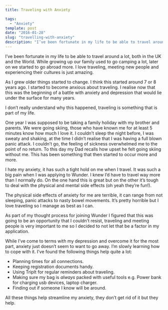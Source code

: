```yaml
---
title: Traveling with Anxiety

tags:
  - "Anxiety"
template: post
date: "2016-01-28"
slug: "travelling-with-anxiety"
description: "I’ve been fortunate in my life to be able to travel around a lot, both in the UK and the World.  While growing up our family used to go camping a lot, later on we started to go abroad more. I love traveling, meeting new people and experiencing their cultures is just amazing."
---
```

I’ve been fortunate in my life to be able to travel around a lot, both in the UK and the World.  While growing up our family used to go camping a lot, later on we started to go abroad more. I love traveling, meeting new people and experiencing their cultures is just amazing.

As I grew older things started to change. I think this started around 7 or 8 years ago. I started to become anxious about traveling. I realise now that this was the beginning of a battle with anxiety and depression that would lie under the surface for many years.

I don’t really understand why this happened, traveling is something that is part of my life.

One year I was supposed to be taking a family holiday with my brother and parents. We were going skiing, those who have known me for at least 5 minutes know how much I love it. I couldn’t sleep the night before, I was sweaty and shaking, at the time I didn’t realise that I was having a full blown panic attack. I couldn’t go, the feeling of sickness overwhelmed me to the point of no return. To this day my Dad recalls how upset he felt going skiing without me. This has been something that then started to occur more and more.

I hate my anxiety, it has such a tight hold on me when I travel. It was such a big pain when I was applying to Wunder. I knew I’d have to travel way more than I normally do. On the one hand this is great but on the other it’s tough to deal with the physical and mental side effects (oh yeah they’re fun!).

The physical side effects of anxiety for me are terrible, it can range from not sleeping, panic attacks to nasty bowel movements. It’s pretty horrible but I love traveling so I manage as best as I can.

As part of my thought process for joining Wunder I figured that this was going to be an opportunity that I couldn’t resist, traveling and meeting people is very important to me so I decided to not let that be a factor in my application.

While I’ve come to terms with my depression and overcome it for the most part, anxiety just doesn’t seem to want to go away. I’m slowly learning how to cope with it. I’ve found the following things help quite a lot:

* Planning times for all connections.
* Keeping registration documents handy.
* Using TripIt for regular reminders about traveling.
* Making sure my bag is *always* packed with useful tools e.g. Power bank for charging usb devices, laptop charger.
* Finding out if someone I know will be around.

All these things help streamline my anxiety, they don’t get rid of it but they help.
